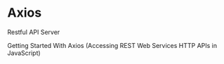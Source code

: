 #  Axios

Restful API Server



Getting Started With Axios (Accessing REST Web Services  HTTP APIs in JavaScript)
















